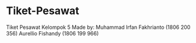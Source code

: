 # Tiket-Pesawat
Tiket Pesawat Kelompok 5
Made by:
 Muhammad Irfan Fakhrianto (1806 200 356)
 Aurellio Fishandy (1806 199 966)
 
